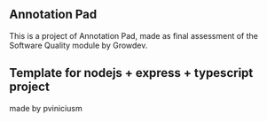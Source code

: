 ## Annotation Pad
This is a project of Annotation Pad, made as final assessment of the Software Quality module by Growdev.


## Template for nodejs + express + typescript project
made by pviniciusm